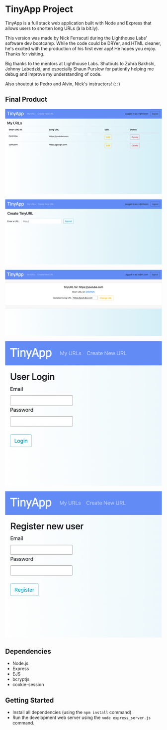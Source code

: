 # TinyApp Project

TinyApp is a full stack web application built with Node and Express that allows users to shorten long URLs (à la bit.ly).

This version was made by Nick Ferracuti during the Lighthouse Labs' software dev bootcamp. While the code could be DRYer, and HTML cleaner, he's excited with the production of his first ever app! He hopes you enjoy. Thanks for visiting.

Big thanks to the mentors at Lighthouse Labs. Shutouts to Zuhra Bakhshi, Johnny Labedzki, and especially Shaun Purslow for patiently helping me debug and improve my understanding of code.

Also shoutout to Pedro and Alvin, Nick's instructors! (:  :)

## Final Product

!["Main Page"](https://github.com/NFerracuti/tinyapp/blob/main/docs/mainPageScreen.png?raw=true)

!["Create URL Page"](https://github.com/NFerracuti/tinyapp/blob/main/docs/createURLScreen.png?raw=true)

!["Edit/Show URL Page"](https://github.com/NFerracuti/tinyapp/blob/main/docs/editURLScreen.png?raw=true)

!["Login Page"](https://github.com/NFerracuti/tinyapp/blob/main/docs/loginScreen.png?raw=true)

!["Registration Page"](https://github.com/NFerracuti/tinyapp/blob/main/docs/registerScreen.png?raw=true)

## Dependencies

- Node.js
- Express
- EJS
- bcryptjs
- cookie-session

## Getting Started

- Install all dependencies (using the `npm install` command).
- Run the development web server using the `node express_server.js` command.